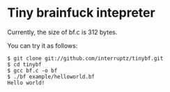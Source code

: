 Tiny brainfuck intepreter
=========================

Currently, the size of bf.c is 312 bytes.


You can try it as follows:

    $ git clone git://github.com/interruptz/tinybf.git
    $ cd tinybf
    $ gcc bf.c -o bf
    $ ./bf example/helloworld.bf
    Hello world!


